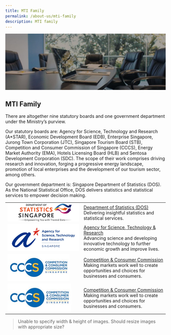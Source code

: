 ```yaml
---
title: MTI Family
permalink: /about-us/mti-family
description: MTI family
---
```

![MTI Family Banner](/images/About%20Us/MTI%20Family/MTIFamily%20_Banner.jpg)

## MTI Family

There are altogether nine statutory boards and one government department under the Ministry’s purview.  
  
Our statutory boards are: Agency for Science, Technology and Research (A\*STAR), Economic Development Board (EDB), Enterprise Singapore, Jurong Town Corporation (JTC), Singapore Tourism Board (STB), Competition and Consumer Commission of Singapore (CCCS), Energy Market Authority (EMA), Hotels Licensing Board (HLB) and Sentosa Development Corporation (SDC). The scope of their work comprises driving research and innovation, forging a progressive energy landscape, promotion of local enterprises and the development of our tourism sector, among others.   
  
Our government department is: Singapore Department of Statistics (DOS). As the National Statistical Office, DOS delivers statistics and statistical services to empower decision making.

|  | |
| -------- | -------- |
| ![DOS Logo](/images/About%20Us/MTI%20Family/MTIFamily%20_DOSLogo.jpg) | [Department of Statistics (DOS)](https://www.singstat.gov.sg/)<br>Delivering insightful statistics and statistical services. |
| ![A-Star Logo](/images/About%20Us/MTI%20Family/MTIFamily%20_AStarLogo.jpg) | [Agency for Science, Technology & Research](http://www.a-star.edu.sg/)<br>Advancing science and developing innovative technology to further economic growth and improve lives. |
| ![CCCS Logo](/images/About%20Us/MTI%20Family/MTIFamily%20_CCCSLogo.jpg) | [Competition & Consumer Commission](http://www.cccs.gov.sg/)<br>Making markets work well to create opportunities and choices for businesses and consumers. |
| <img src="/images/About%20Us/MTI%20Family/MTIFamily%20_CCCSLogo.jpg" alt="CCCS Logo" style="width:200px;height=50px"> | [Competition & Consumer Commission](http://www.cccs.gov.sg/)<br>Making markets work well to create opportunities and choices for businesses and consumers. |

> Unable to specify width & height of images. Should resize images with appropriate size?